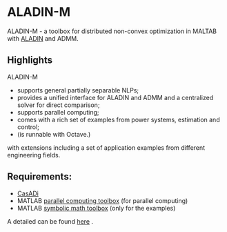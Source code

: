 # ALADIN-M

ALADIN-M - a toolbox for distributed non-convex optimization in MALTAB with  [ALADIN](https://epubs.siam.org/doi/abs/10.1137/140975991) and ADMM.

## Highlights
ALADIN-M 
- supports general partially separable NLPs;
- provides a unified interface for ALADIN and ADMM and a centralized solver for direct comparison;
- supports parallel computing;
- comes with a rich set of examples from power systems, estimation and control;
- (is runnable with Octave.)

with extensions including a set of application examples from different engineering fields.


## Requirements:
- [CasADi](https://web.casadi.org/) 
- MATLAB [parallel computing toolbox](https://de.mathworks.com/products/parallel-computing.html) (for parallel computing)
- MATLAB [symbolic math toolbox](https://de.mathworks.com/products/symbolic.html) (only for the examples)

A detailed can be found [here](https://alexe15.github.io/ALADIN.m/) .
